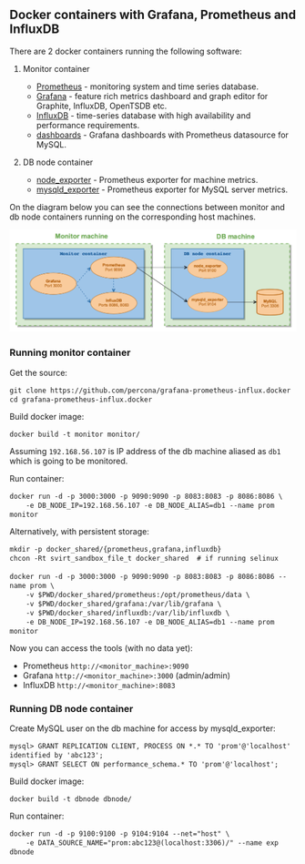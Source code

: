 ## Docker containers with Grafana, Prometheus and InfluxDB

There are 2 docker containers running the following software:

 1. Monitor container
   
    * [Prometheus](http://prometheus.io/) - monitoring system and time series database.
    * [Grafana](http://grafana.org/) - feature rich metrics dashboard and graph editor for Graphite, InfluxDB, OpenTSDB etc.
    * [InfluxDB](https://influxdata.com/time-series-platform/influxdb/) - time-series database with high availability and performance requirements.
    * [dashboards](https://github.com/percona/grafana-dashboards) - Grafana dashboards with Prometheus datasource for MySQL.

 2. DB node container
 
    * [node_exporter](https://github.com/prometheus/node_exporter) - Prometheus exporter for machine metrics.
    * [mysqld_exporter](https://github.com/prometheus/mysqld_exporter) - Prometheus exporter for MySQL server metrics.

On the diagram below you can see the connections between monitor and db node containers running on the corresponding host machines.

![image](diagram.png)

### Running monitor container

Get the source:

    git clone https://github.com/percona/grafana-prometheus-influx.docker
    cd grafana-prometheus-influx.docker

Build docker image:

    docker build -t monitor monitor/

Assuming `192.168.56.107` is IP address of the db machine aliased as `db1` which is going to be monitored.

Run container:

    docker run -d -p 3000:3000 -p 9090:9090 -p 8083:8083 -p 8086:8086 \
        -e DB_NODE_IP=192.168.56.107 -e DB_NODE_ALIAS=db1 --name prom monitor

Alternatively, with persistent storage:

    mkdir -p docker_shared/{prometheus,grafana,influxdb}
    chcon -Rt svirt_sandbox_file_t docker_shared  # if running selinux
    
    docker run -d -p 3000:3000 -p 9090:9090 -p 8083:8083 -p 8086:8086 --name prom \
        -v $PWD/docker_shared/prometheus:/opt/prometheus/data \
        -v $PWD/docker_shared/grafana:/var/lib/grafana \
        -v $PWD/docker_shared/influxdb:/var/lib/influxdb \
        -e DB_NODE_IP=192.168.56.107 -e DB_NODE_ALIAS=db1 --name prom monitor

Now you can access the tools (with no data yet):

 * Prometheus `http://<monitor_machine>:9090`
 * Grafana `http://<monitor_machine>:3000` (admin/admin)
 * InfluxDB `http://<monitor_machine>:8083`

### Running DB node container

Create MySQL user on the db machine for access by mysqld_exporter:

    mysql> GRANT REPLICATION CLIENT, PROCESS ON *.* TO 'prom'@'localhost' identified by 'abc123';
    mysql> GRANT SELECT ON performance_schema.* TO 'prom'@'localhost';

Build docker image:

    docker build -t dbnode dbnode/

Run container:

    docker run -d -p 9100:9100 -p 9104:9104 --net="host" \
        -e DATA_SOURCE_NAME="prom:abc123@(localhost:3306)/" --name exp dbnode
